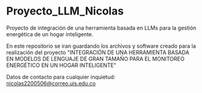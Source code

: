 # Proyecto_LLM_Nicolas
Proyecto de integración de una herramienta basada en LLMs para la gestión energética de un hogar inteligente.

En este repositorio se iran guardando los archivos y software creado para la realización del proyecto "INTEGRACIÓN DE UNA HERRAMIENTA BASADA EN MODELOS DE LENGUAJE DE GRAN TAMAÑO PARA 
EL MONITOREO ENERGÉTICO EN UN HOGAR INTELIGENTE"

Datos de contacto para cualquier inquietud:
nicolas2200506@correo.uis.edu.co

